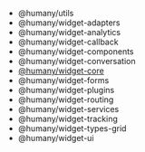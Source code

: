 - @humany/utils
- @humany/widget-adapters
- @humany/widget-analytics
- @humany/widget-callback
- @humany/widget-components
- @humany/widget-conversation
- [@humany/widget-core](modules/@humany/widget-core)
- @humany/widget-forms
- @humany/widget-plugins
- @humany/widget-routing
- @humany/widget-services
- @humany/widget-tracking
- @humany/widget-types-grid
- @humany/widget-ui